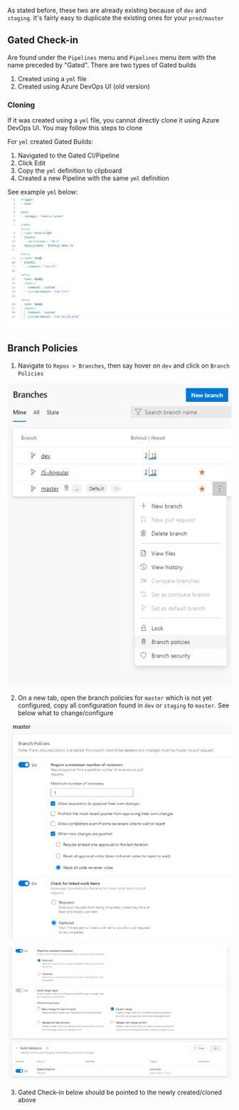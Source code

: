 As stated before, these two are already existing because of `dev` and `staging`. It's fairly easy to duplicate the existing ones for your `prod/master`


## Gated Check-in
Are found under the `Pipelines` menu and `Pipelines` menu item with the name preceded by "Gated". There are two types of Gated builds
1. Created using a `yml` file
2. Created using Azure DevOps UI (old version)

### Cloning
If it was created using a `yml` file, you cannot directly clone it using Azure DevOps UI. You may follow this steps to clone

For `yml` created Gated Builds:
1. Navigated to the Gated CI/Pipeline
2. Click Edit
3. Copy the `yml` definition to clipboard
4. Created a new Pipeline with the same `yml` definition

See example `yml` below:
![image.png](/.attachments/image-f5913bd8-e7cc-45b9-b9a9-ff1d046c513f.png)


## Branch Policies
1. Navigate to `Repos > Branches`, then say hover on `dev` and click on `Branch Policies`

![image.png](/.attachments/image-c4f3f1c9-1bc7-4026-8f53-9da237cdbf29.png)

2. On a new tab, open the branch policies for `master` which is not yet configured, copy all configuration found in `dev` or `staging` to `master`. See below what to change/configure

![image.png](/.attachments/image-56567cc9-c4ed-4bc7-9bce-296523c81aac.png)

![image.png](/.attachments/image-d4ef8e24-6103-4afb-99cf-ed35c83a34fa.png)


3. Gated Check-in below should be pointed to the newly created/cloned above